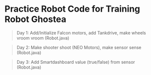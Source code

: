 # Practice Robot Code for Training Robot Ghostea

> Day 1: Add/Initialize Falcon motors, add Tankdrive, make wheels vroom vroom (Robot.java)

> Day 2: Make shooter shoot (NEO Motors), make sensor sense (Robot.java)

> Day 3: Add Smartdashboard value (true/false) from sensor (Robot.java)
